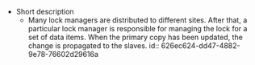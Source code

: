 - Short description
	- Many lock managers are distributed to different sites. After that, a particular lock manager is responsible for managing the lock for a set of data items. When the primary copy has been updated, the change is propagated to the slaves.
	  id:: 626ec624-dd47-4882-9e78-76602d29616a